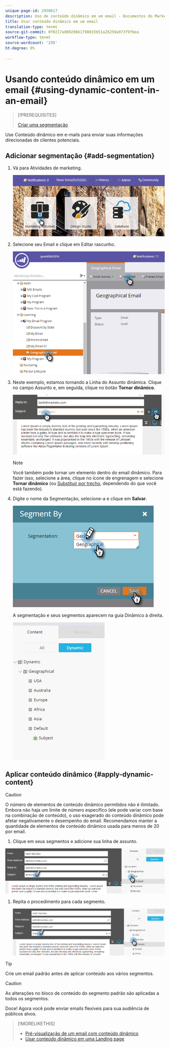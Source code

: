 ```yaml
---
unique-page-id: 2950617
description: Uso de conteúdo dinâmico em um email - Documentos do Marketing - Documentação do produto
title: Usar conteúdo dinâmico em um email
translation-type: tm+mt
source-git-commit: 0f0217a88929661798015b51a26259a973f9f6ea
workflow-type: tm+mt
source-wordcount: '235'
ht-degree: 0%

---
```



# Usando conteúdo dinâmico em um email {#using-dynamic-content-in-an-email}

>[!PREREQUISITES]
>
>[Criar uma segmentação](/help/marketo/product-docs/personalization/segmentation-and-snippets/segmentation/create-a-segmentation.md)

Use Conteúdo dinâmico em e-mails para enviar suas informações direcionadas de clientes potenciais.

## Adicionar segmentação {#add-segmentation}

1. Vá para Atividades de marketing.

   ![](assets/login-marketing-activities.png)

1. Selecione seu Email e clique em Editar rascunho.

   ![](assets/1.2.png)

1. Neste exemplo, estamos tornando a Linha do Assunto dinâmica. Clique no campo Assunto e, em seguida, clique no botão **Tornar dinâmico**.

   ![](assets/1.3.png)

   >[!NOTE]
   >
   >Você também pode tornar um elemento dentro do email dinâmico. Para fazer isso, selecione a área, clique no ícone de engrenagem e selecione **Tornar dinâmico** (ou [Substituir por trecho](/help/marketo/product-docs/personalization/segmentation-and-snippets/snippets/create-a-snippet.md), dependendo do que você está fazendo).

1. Digite o nome da Segmentação, selecione-a e clique em **Salvar**.

   ![](assets/1.4.png)

   A segmentação e seus segmentos aparecem na guia Dinâmico à direita.

   ![](assets/1.5.png)

## Aplicar conteúdo dinâmico {#apply-dynamic-content}

>[!CAUTION]
>
>O número de elementos de conteúdo dinâmico permitidos não é ilimitado. Embora não haja um limite de número específico (ele pode variar com base na combinação de conteúdo), o uso exagerado do conteúdo dinâmico pode afetar negativamente o desempenho do email. Recomendamos manter a quantidade de elementos de conteúdo dinâmico usada para menos de 20 por email.

1. Clique em seus segmentos e adicione sua linha de assunto.

![](assets/2.1.png)

1. Repita o procedimento para cada segmento.

   ![](assets/2.2.png)

>[!TIP]
>
>Crie um email padrão antes de aplicar conteúdo aos vários segmentos.

>[!CAUTION]
>
>As alterações no bloco de conteúdo do segmento padrão são aplicadas a todos os segmentos.

Doce! Agora você pode enviar emails flexíveis para sua audiência de públicos alvos.

>[!MORELIKETHIS]
>
>* [Pré-visualização de um email com conteúdo dinâmico](/help/marketo/product-docs/email-marketing/general/functions-in-the-editor/preview-an-email-with-dynamic-content.md)
>* [Usar conteúdo dinâmico em uma Landing page](/help/marketo/product-docs/demand-generation/landing-pages/free-form-landing-pages/use-dynamic-content-in-a-free-form-landing-page.md)

